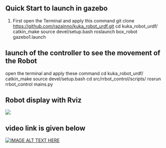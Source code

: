 



## Quick Start to launch in gazebo 
1)  First open the Terminal and apply this command
        git clone https://github.com/razainno/kuka_robot_urdf.git
        cd kuka_robot_urdf/
        catkin_make
        source devel/setup.bash 
        roslaunch box_robot gazebo1.launch 

## launch of the controller to see the movement of the Robot
   open the terminal and apply these command 
        cd kuka_robot_urdf/
        catkin_make
        source devel/setup.bash
        cd src/rrbot_control/scripts/
        rosrun rrbot_control mains.py


## Robot display with Rviz 
![](kuka_robot.png.png)



## video link is given below


[![IMAGE ALT TEXT HERE](http://img.youtube.com/vi/IKFGcrc6w74/0.jpg)](http://www.youtube.com/watch?v=d_uQJWerai4)

